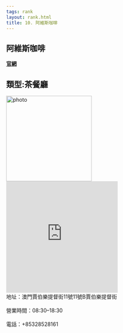```yaml
---
tags: rank
layout: rank.html
title: 10. 阿維斯咖啡
---
```


<h2>阿維斯咖啡</h2>
<a href='https://www.facebook.com/pg/alvescafemacau'><b>官網</b></a>
<h2>類型:茶餐廳</h2>

<img src="https://user-images.githubusercontent.com/70761288/109820225-c566e100-7c6f-11eb-888c-668c52638c5a.jpg" alt="photo" width="230" height="230">
<iframe src="https://www.google.com/maps/embed?pb=!1m18!1m12!1m3!1d3693.9775808183144!2d113.5453665149529!3d22.202958285374226!2m3!1f0!2f0!3f0!3m2!1i1024!2i768!4f13.1!3m3!1m2!1s0x34017adfe568c607%3A0xa4d90ccf2865628b!2sAlves%20Caf%C3%A9!5e0!3m2!1szh-TW!2s!4v1614781731593!5m2!1szh-TW!2s" width="300" height="300" style="border:0;" allowfullscreen="" loading="lazy"></iframe>
<br>地址：澳門賈伯樂提督街11號11號B賈伯樂提督街</br>
<br>營業時間：08:30–18:30 </br>
<br>電話：+85328528161</br>
